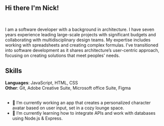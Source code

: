 ## Hi there I'm Nick! 
<br>


I am a software developer with a background in architecture. I have seven years experience leading large-scale projects with significant budgets and collaborating with multidisciplinary design teams. My expertise includes working with spreadsheets and creating complex formulas. I’ve transitioned into software development as it shares architecture’s user-centric approach, focusing on creating solutions that meet peoples' needs. 
<br>

## Skills 

**Languages**: JavaScript, HTML, CSS  
**Other**: Git, Adobe Creative Suite, Microsoft office Suite, Figma
<br>
<br>

- 🔭 I’m currently working an app that creates a personalized character avatar based on user input, set in a cozy lounge space.
- 🌱 I’m currently learning how to integrate APIs and work with databases using Node.js & Express.
